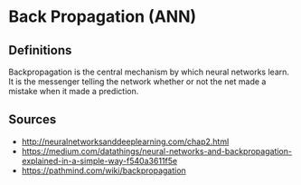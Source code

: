 # Back Propagation (ANN)

## Definitions

Backpropagation is the central mechanism by which neural networks learn. It is the messenger telling the network whether or not the net made a mistake when it made a prediction.

## Sources

* http://neuralnetworksanddeeplearning.com/chap2.html
* https://medium.com/datathings/neural-networks-and-backpropagation-explained-in-a-simple-way-f540a3611f5e
* https://pathmind.com/wiki/backpropagation
